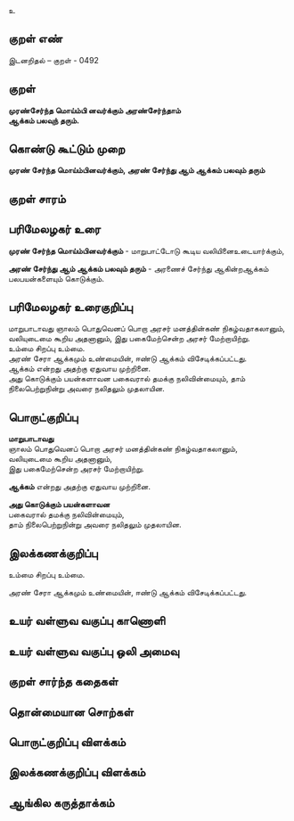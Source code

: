 உ

## குறள் எண் 

இடனறிதல்  – குறள் - 0492  

## குறள் 

**முரண்சேர்ந்த மொய்ம்பி னவர்க்கும் அரண்சேர்ந்தாம்  
ஆக்கம் பலவுந் தரும்.**

## கொண்டு கூட்டும் முறை

**முரண் சேர்ந்த மொய்ம்பினவர்க்கும், அரண் சேர்ந்து ஆம் ஆக்கம் பலவும் தரும்**

## குறள் சாரம் 


## பரிமேலழகர் உரை

**முரண் சேர்ந்த மொய்ம்பினவர்க்கும்** - மாறுபாட்டோடு கூடிய வலியினைஉடையார்க்கும்,  

**அரண் சேர்ந்து ஆம் ஆக்கம் பலவும் தரும்** - அரணைச் சேர்ந்து ஆகின்றஆக்கம் பலபயன்களையும் கொடுக்கும்.   

## பரிமேலழகர் உரைகுறிப்பு   

மாறுபாடாவது ஞாலம் பொதுவெனப் பொறா அரசர் மனத்தின்கண்  நிகழ்வதாகலானும், வலியுடைமை கூறிய அதனானும், இது பகைமேற்சென்ற அரசர் மேற்றாயிற்று.    
உம்மை சிறப்பு உம்மை.  
அரண் சேரா ஆக்கமும் உண்மையின், ஈண்டு ஆக்கம் விசேடிக்கப்பட்டது.  
ஆக்கம் என்றது அதற்கு ஏதுவாய முற்றினை.   
அது கொடுக்கும் பயன்களாவன பகைவரால் தமக்கு நலிவின்மையும், தாம் நிலைபெற்றுநின்று அவரை நலிதலும் முதலாயின.  

## பொருட்குறிப்பு 

**மாறுபாடாவது**  
ஞாலம் பொதுவெனப் பொறா அரசர் மனத்தின்கண்  நிகழ்வதாகலானும்,  
வலியுடைமை கூறிய அதனானும்,   
இது பகைமேற்சென்ற அரசர் மேற்றாயிற்று.    
 
**ஆக்கம்** என்றது அதற்கு ஏதுவாய முற்றினை. 

**அது கொடுக்கும் பயன்களாவன**  
பகைவரால் தமக்கு நலிவின்மையும்,  
தாம் நிலைபெற்றுநின்று அவரை நலிதலும் முதலாயின.  

## இலக்கணக்குறிப்பு  

உம்மை சிறப்பு உம்மை.   

அரண் சேரா ஆக்கமும் உண்மையின், ஈண்டு ஆக்கம் விசேடிக்கப்பட்டது.    

## உயர் வள்ளுவ வகுப்பு காணொளி


## உயர் வள்ளுவ வகுப்பு ஒலி அமைவு 

 
## குறள் சார்ந்த கதைகள் 


## தொன்மையான சொற்கள்


## பொருட்குறிப்பு விளக்கம்


## இலக்கணக்குறிப்பு விளக்கம்


## ஆங்கில கருத்தாக்கம் 


